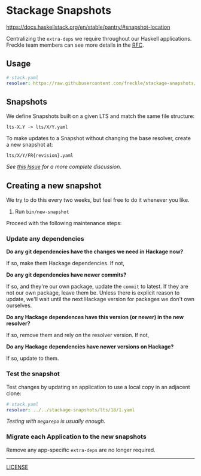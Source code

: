 # Stackage Snapshots

https://docs.haskellstack.org/en/stable/pantry/#snapshot-location

Centralizing the `extra-deps` we require throughout our Haskell applications.
Freckle team members can see more details in the [RFC][rfc].

[rfc]:
  https://renaissancelearning.atlassian.net/wiki/spaces/EN/pages/41987178508/Shared+Backend+Stackage+Snapshot

## Usage

```yaml
# stack.yaml
resolver: https://raw.githubusercontent.com/freckle/stackage-snapshots/main/lts/17/15.yaml
```

## Snapshots

We define Snapshots built on a given LTS and match the same file structure:

```
lts-X.Y -> lts/X/Y.yaml
```

To make updates to a Snapshot without changing the base resolver, create a new
snapshot at:

```
lts/X/Y/FR{revision}.yaml
```

_See [this Issue][issue] for a more complete discussion._

[issue]: https://github.com/freckle/stackage-snapshots/issues/4

## Creating a new snapshot

We try to do this every two weeks, but feel free to do it whenever you like.

1. Run `bin/new-snapshot`

Proceed with the following maintenance steps:

### Update any dependencies

**Do any git dependencies have the changes we need in Hackage now?**

If so, make them Hackage dependencies. If not,

**Do any git dependencies have newer commits?**

If so, and they're our own package, update the `commit` to latest. If they are
not our own package, leave them be. Unless there is explicit reason to update,
we'll wait until the next Hackage version for packages we don't own ourselves.

**Do any Hackage dependences have this version (or newer) in the new resolver?**

If so, remove them and rely on the resolver version. If not,

**Do any Hackage dependencies have newer versions on Hackage?**

If so, update to them.

### Test the snapshot

Test changes by updating an application to use a local copy in an adjacent
clone:

```yaml
# stack.yaml
resolver: ../../stackage-snapshots/lts/18/1.yaml
```

_Testing with `megarepo` is usually enough._

### Migrate each Application to the new snapshots

Remove any app-specific `extra-deps` are no longer required.

---

[LICENSE](./LICENSE)
